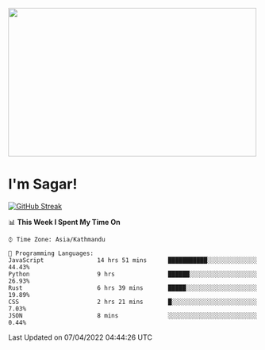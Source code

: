 
<img src="https://media.giphy.com/media/3ornk57KwDXf81rjWM/giphy.gif" width="500" height="300" frameBorder="0" class="giphy-embed" allowFullScreen></img>

#   I'm Sagar!
[![GitHub Streak](https://github-readme-streak-stats.herokuapp.com/?user=sgr2848)](https://git.io/streak-stats)
<!--START_SECTION:waka-->
📊 **This Week I Spent My Time On** 

```text
⌚︎ Time Zone: Asia/Kathmandu

💬 Programming Languages: 
JavaScript               14 hrs 51 mins      ███████████░░░░░░░░░░░░░░   44.43% 
Python                   9 hrs               ██████░░░░░░░░░░░░░░░░░░░   26.93% 
Rust                     6 hrs 39 mins       █████░░░░░░░░░░░░░░░░░░░░   19.89% 
CSS                      2 hrs 21 mins       █░░░░░░░░░░░░░░░░░░░░░░░░   7.03% 
JSON                     8 mins              ░░░░░░░░░░░░░░░░░░░░░░░░░   0.44%

```


 Last Updated on 07/04/2022 04:44:26 UTC
<!--END_SECTION:waka-->
